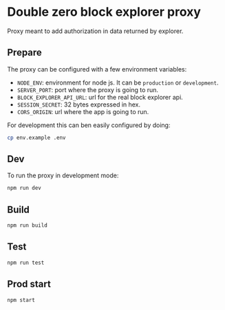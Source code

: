 # Double zero block explorer proxy

Proxy meant to add authorization in data returned by explorer.

## Prepare

The proxy can be configured with a few environment variables:

- `NODE_ENV`: environment for node js. It can be `production` or `development`.
- `SERVER_PORT`: port where the proxy is going to run.
- `BLOCK_EXPLORER_API_URL`: url for the real block explorer api.
- `SESSION_SECRET`: 32 bytes expressed in hex.
- `CORS_ORIGIN`: url where the app is going to run.

For development this can ben easily configured by doing:

``` bash
cp env.example .env
```

## Dev

To run the proxy in development mode:

``` bash
npm run dev
```

## Build

``` bash
npm run build
```

## Test
``` bash
npm run test
```

## Prod start

``` bash
npm start
```